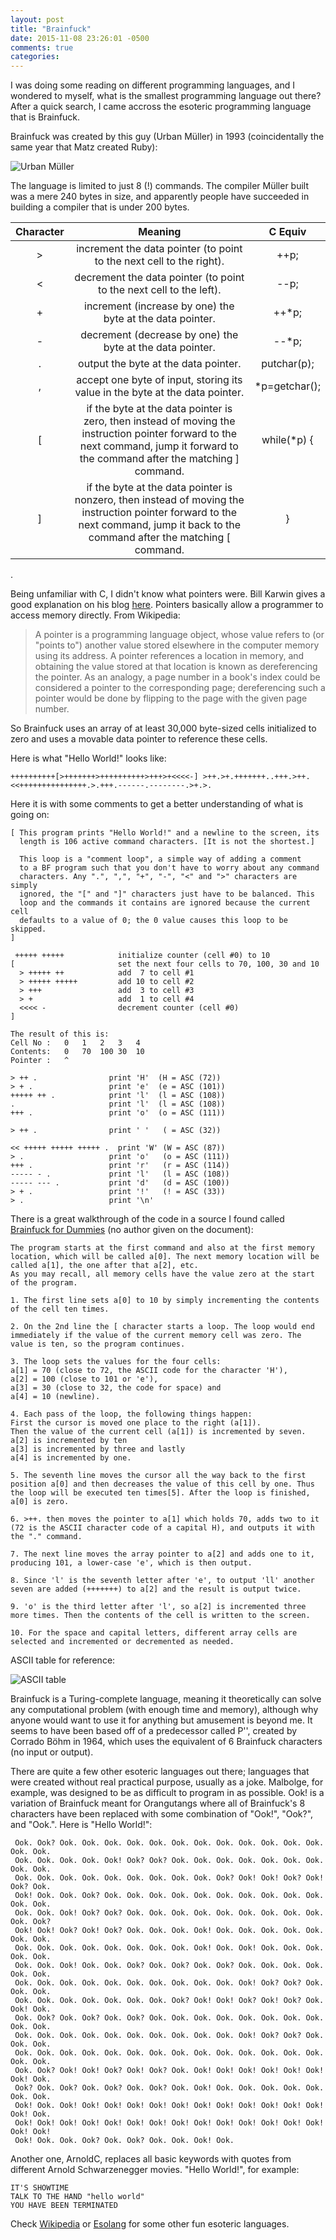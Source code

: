 ```yaml
---
layout: post
title: "Brainfuck"
date: 2015-11-08 23:26:01 -0500
comments: true
categories: 
---
```

I was doing some reading on different programming languages, and I wondered to myself, what is the smallest programming language out there? After a quick search, I came accross the esoteric programming language that is Brainfuck.

Brainfuck was created by this guy (Urban Müller) in 1993 (coincidentally the same year that Matz created Ruby):

![Urban Müller](/images/110815/urban.jpg)

The language is limited to just 8 (!) commands. The compiler Müller built was a mere 240 bytes in size, and apparently people have succeeded in building a compiler that is under 200 bytes.

|__Character__|__Meaning__|__C Equiv__|
|:-------:|:-------:|:-----:|
| >       |increment the data pointer (to point to the next cell to the right).|++p;|
| <       |decrement the data pointer (to point to the next cell to the left).|--p;|
| +       |increment (increase by one) the byte at the data pointer.|++*p;|
| -       |decrement (decrease by one) the byte at the data pointer.|--*p;|
| .       |output the byte at the data pointer.|putchar(p);|
| ,       |accept one byte of input, storing its value in the byte at the data pointer.|*p=getchar();|
| [       |if the byte at the data pointer is zero, then instead of moving the instruction pointer forward to the next command, jump it forward to the command after the matching ] command.|while(*p) {|
| ]       |if the byte at the data pointer is nonzero, then instead of moving the instruction pointer forward to the next command, jump it back to the command after the matching [ command.|}|

.

Being unfamiliar with C, I didn't know what pointers were. Bill Karwin gives a good explanation on his blog [here](http://karwin.blogspot.com/2012/11/c-pointers-explained-really.html). Pointers basically allow a programmer to  access memory directly. From Wikipedia:

>A pointer is a programming language object, whose value refers to (or "points to") another value stored elsewhere in the computer memory using its address. A pointer references a location in memory, and obtaining the value stored at that location is known as dereferencing the pointer. As an analogy, a page number in a book's index could be considered a pointer to the corresponding page; dereferencing such a pointer would be done by flipping to the page with the given page number.


So Brainfuck uses an array of at least 30,000 byte-sized cells initialized to zero and uses a movable data pointer to reference these cells.

Here is what "Hello World!" looks like:

```
++++++++++[>+++++++>++++++++++>+++>+<<<<-] >++.>+.+++++++..+++.>++.<<+++++++++++++++.>.+++.------.--------.>+.>.
```

Here it is with some comments to get a better understanding of what is going on:

```
[ This program prints "Hello World!" and a newline to the screen, its
  length is 106 active command characters. [It is not the shortest.]

  This loop is a "comment loop", a simple way of adding a comment
  to a BF program such that you don't have to worry about any command
  characters. Any ".", ",", "+", "-", "<" and ">" characters are simply
  ignored, the "[" and "]" characters just have to be balanced. This
  loop and the commands it contains are ignored because the current cell
  defaults to a value of 0; the 0 value causes this loop to be skipped.
]

 +++++ +++++            initialize counter (cell #0) to 10
[                       set the next four cells to 70, 100, 30 and 10
  > +++++ ++            add  7 to cell #1
  > +++++ +++++         add 10 to cell #2
  > +++                 add  3 to cell #3
  > +                   add  1 to cell #4
  <<<< -                decrement counter (cell #0)
]                 

The result of this is:
Cell No :   0   1   2   3   4
Contents:   0   70  100 30  10
Pointer :   ^

> ++ .                print 'H'  (H = ASC (72))
> + .                 print 'e'  (e = ASC (101))
+++++ ++ .            print 'l'  (l = ASC (108))
.                     print 'l'  (l = ASC (108))
+++ .                 print 'o'  (o = ASC (111))

> ++ .                print ' '   ( = ASC (32))

<< +++++ +++++ +++++ .  print 'W' (W = ASC (87))
> .                   print 'o'   (o = ASC (111))
+++ .                 print 'r'   (r = ASC (114))
----- - .             print 'l'   (l = ASC (108))
----- --- .           print 'd'   (d = ASC (100))
> + .                 print '!'   (! = ASC (33))
> .                   print '\n'  
```

There is a great walkthrough of the code in a source I found called [Brainfuck for Dummies](https://docs.google.com/document/d/1M51AYmDR1Q9UBsoTrGysvuzar2_Hx69Hz14tsQXWV6M/edit#) (no author given on the document):

```
The program starts at the first command and also at the first memory location, which will be called a[0]. The next memory location will be called a[1], the one after that a[2], etc. 
As you may recall, all memory cells have the value zero at the start of the program.

1. The first line sets a[0] to 10 by simply incrementing the contents of the cell ten times.

2. On the 2nd line the [ character starts a loop. The loop would end immediately if the value of the current memory cell was zero. The value is ten, so the program continues.

3. The loop sets the values for the four cells: 
a[1] = 70 (close to 72, the ASCII code for the character 'H'), 
a[2] = 100 (close to 101 or 'e'), 
a[3] = 30 (close to 32, the code for space) and 
a[4] = 10 (newline). 

4. Each pass of the loop, the following things happen:
First the cursor is moved one place to the right (a[1]).
Then the value of the current cell (a[1]) is incremented by seven.
a[2] is incremented by ten
a[3] is incremented by three and lastly
a[4] is incremented by one.

5. The seventh line moves the cursor all the way back to the first position a[0] and then decreases the value of this cell by one. Thus the loop will be executed ten times[5]. After the loop is finished, a[0] is zero.

6. >++. then moves the pointer to a[1] which holds 70, adds two to it (72 is the ASCII character code of a capital H), and outputs it with the "." command.

7. The next line moves the array pointer to a[2] and adds one to it, producing 101, a lower-case 'e', which is then output.

8. Since 'l' is the seventh letter after 'e', to output 'll' another seven are added (+++++++) to a[2] and the result is output twice.

9. 'o' is the third letter after 'l', so a[2] is incremented three more times. Then the contents of the cell is written to the screen.

10. For the space and capital letters, different array cells are selected and incremented or decremented as needed.
```

ASCII table for reference:

![ASCII table](/images/110815/ascii.png)

Brainfuck is a Turing-complete language, meaning it theoretically can solve any computational problem (with enough time and memory), although why anyone would want to use it for anything but amusement is beyond me. It seems to have been based off of a predecessor called P'', created by Corrado Böhm in 1964, which uses the equivalent of 6 Brainfuck characters (no input or output). 

There are quite a few other esoteric languages out there; languages that were created without real practical purpose, usually as a joke. Malbolge, for example, was designed to be as difficult to program in as possible. Ook! is a variation of Brainfuck meant for Orangutangs where all of Brainfuck's 8 characters have been replaced with some combination of "Ook!", "Ook?", and "Ook.". Here is "Hello World!":

```
 Ook. Ook? Ook. Ook. Ook. Ook. Ook. Ook. Ook. Ook. Ook. Ook. Ook. Ook. Ook. Ook.
 Ook. Ook. Ook. Ook. Ook! Ook? Ook? Ook. Ook. Ook. Ook. Ook. Ook. Ook. Ook. Ook.
 Ook. Ook. Ook. Ook. Ook. Ook. Ook. Ook. Ook. Ook? Ook! Ook! Ook? Ook! Ook? Ook.
 Ook! Ook. Ook. Ook? Ook. Ook. Ook. Ook. Ook. Ook. Ook. Ook. Ook. Ook. Ook. Ook.
 Ook. Ook. Ook! Ook? Ook? Ook. Ook. Ook. Ook. Ook. Ook. Ook. Ook. Ook. Ook. Ook?
 Ook! Ook! Ook? Ook! Ook? Ook. Ook. Ook. Ook! Ook. Ook. Ook. Ook. Ook. Ook. Ook.
 Ook. Ook. Ook. Ook. Ook. Ook. Ook. Ook. Ook! Ook. Ook! Ook. Ook. Ook. Ook. Ook.
 Ook. Ook. Ook! Ook. Ook. Ook? Ook. Ook? Ook. Ook? Ook. Ook. Ook. Ook. Ook. Ook.
 Ook. Ook. Ook. Ook. Ook. Ook. Ook. Ook. Ook. Ook. Ook! Ook? Ook? Ook. Ook. Ook.
 Ook. Ook. Ook. Ook. Ook. Ook. Ook. Ook? Ook! Ook! Ook? Ook! Ook? Ook. Ook! Ook.
 Ook. Ook? Ook. Ook? Ook. Ook? Ook. Ook. Ook. Ook. Ook. Ook. Ook. Ook. Ook. Ook.
 Ook. Ook. Ook. Ook. Ook. Ook. Ook. Ook. Ook. Ook. Ook! Ook? Ook? Ook. Ook. Ook.
 Ook. Ook. Ook. Ook. Ook. Ook. Ook. Ook. Ook. Ook. Ook. Ook. Ook. Ook. Ook. Ook.
 Ook. Ook? Ook! Ook! Ook? Ook! Ook? Ook. Ook! Ook! Ook! Ook! Ook! Ook! Ook! Ook.
 Ook? Ook. Ook? Ook. Ook? Ook. Ook? Ook. Ook! Ook. Ook. Ook. Ook. Ook. Ook. Ook.
 Ook! Ook. Ook! Ook! Ook! Ook! Ook! Ook! Ook! Ook! Ook! Ook! Ook! Ook! Ook! Ook.
 Ook! Ook! Ook! Ook! Ook! Ook! Ook! Ook! Ook! Ook! Ook! Ook! Ook! Ook! Ook! Ook!
 Ook! Ook. Ook. Ook? Ook. Ook? Ook. Ook. Ook! Ook.
```

Another one, ArnoldC, replaces all basic keywords with quotes from different Arnold Schwarzenegger movies. "Hello World!", for example:

```
IT'S SHOWTIME
TALK TO THE HAND "hello world"
YOU HAVE BEEN TERMINATED
```

Check [Wikipedia](https://en.wikipedia.org/wiki/Esoteric_programming_language) or [Esolang](http://esolangs.org/wiki/Main_Page) for some other fun esoteric languages.